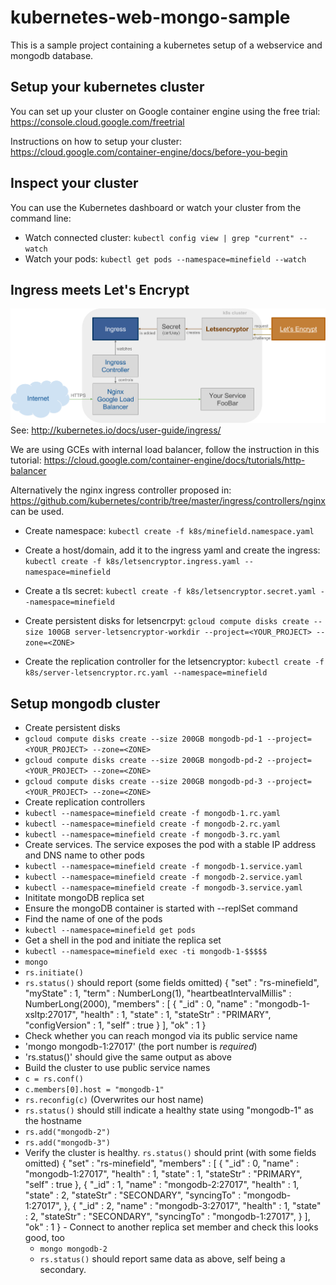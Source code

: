 # kubernetes-web-mongo-sample
This is a sample project containing a kubernetes setup of a webservice and mongodb database.

## Setup your kubernetes cluster
You can set up your cluster on Google container engine using the free trial: https://console.cloud.google.com/freetrial

Instructions on how to setup your cluster: https://cloud.google.com/container-engine/docs/before-you-begin

## Inspect your cluster
You can use the Kubernetes dashboard or watch your cluster from the command line: 
- Watch connected cluster: 
    `kubectl config view | grep "current" --watch`
- Watch your pods: 
    `kubectl get pods --namespace=minefield --watch`


## Ingress meets Let's Encrypt
![Ingress meets Let's Encrypt](letsencryptor/letsencryptor.svg)
See: http://kubernetes.io/docs/user-guide/ingress/

We are using GCEs with internal load balancer, follow the instruction in this tutorial:
https://cloud.google.com/container-engine/docs/tutorials/http-balancer

Alternatively the nginx ingress controller proposed in: https://github.com/kubernetes/contrib/tree/master/ingress/controllers/nginx can be used.

- Create namespace: 
    `kubectl create -f k8s/minefield.namespace.yaml`
- Create a host/domain, add it to the ingress yaml and create the ingress:
    `kubectl create -f k8s/letsencryptor.ingress.yaml --namespace=minefield`
- Create a tls secret:
    `kubectl create -f k8s/letsencryptor.secret.yaml --namespace=minefield`
    
- Create persistent disks for letsencrpyt:
    `gcloud compute disks create --size 100GB server-letsencryptor-workdir --project=<YOUR_PROJECT> --zone=<ZONE>`

- Create the replication controller for the letsencryptor:
    `kubectl create -f k8s/server-letsencryptor.rc.yaml --namespace=minefield`


## Setup mongodb cluster

- Create persistent disks
 - `gcloud compute disks create --size 200GB mongodb-pd-1 --project=<YOUR_PROJECT> --zone=<ZONE>`
 - `gcloud compute disks create --size 200GB mongodb-pd-2 --project=<YOUR_PROJECT> --zone=<ZONE>`
 - `gcloud compute disks create --size 200GB mongodb-pd-3 --project=<YOUR_PROJECT> --zone=<ZONE>`
- Create replication controllers
 - `kubectl --namespace=minefield create -f mongodb-1.rc.yaml`
 - `kubectl --namespace=minefield create -f mongodb-2.rc.yaml`
 - `kubectl --namespace=minefield create -f mongodb-3.rc.yaml`
- Create services. The service exposes the pod with a stable IP address and DNS name to other pods
 - `kubectl --namespace=minefield create -f mongodb-1.service.yaml`
 - `kubectl --namespace=minefield create -f mongodb-2.service.yaml`
 - `kubectl --namespace=minefield create -f mongodb-3.service.yaml`
- Inititate mongoDB replica set
 - Ensure the mongoDB container is started with --replSet command
 - Find the name of one of the pods
  - `kubectl --namespace=minefield get pods`
 - Get a shell in the pod and initiate the replica set
  - `kubectl --namespace=minefield exec -ti mongodb-1-$$$$$`
  - `mongo`
  - `rs.initiate()`
  - `rs.status()` should report (some fields omitted)
    {
        "set" : "rs-minefield",
        "myState" : 1,
        "term" : NumberLong(1),
        "heartbeatIntervalMillis" : NumberLong(2000),
        "members" : [
                {
                        "_id" : 0,
                        "name" : "mongodb-1-xsltp:27017",
                        "health" : 1,
                        "state" : 1,
                        "stateStr" : "PRIMARY",
                        "configVersion" : 1,
                        "self" : true
                }
        ],
        "ok" : 1
    }
  - Check whether you can reach mongod via its public service name
   - 'mongo mongodb-1:27017' (the port number is *required*)
   - 'rs.status()' should give the same output as above
  - Build the cluster to use public service names
   - `c = rs.conf()`
   - `c.members[0].host = "mongodb-1"`
   - `rs.reconfig(c)` (Overwrites our host name)
   - `rs.status()` should still indicate a healthy state using "mongodb-1" as the hostname
   - `rs.add("mongodb-2")`
   - `rs.add("mongodb-3")`
   - Verify the cluster is healthy. `rs.status()` should print (with some fields omitted)
   {
        "set" : "rs-minefield",
        "members" : [
                {
                        "_id" : 0,
                        "name" : "mongodb-1:27017",
                        "health" : 1,
                        "state" : 1,
                        "stateStr" : "PRIMARY",
                        "self" : true
                },
                {
                        "_id" : 1,
                        "name" : "mongodb-2:27017",
                        "health" : 1,
                        "state" : 2,
                        "stateStr" : "SECONDARY",
                        "syncingTo" : "mongodb-1:27017",
                },
                {
                        "_id" : 2,
                        "name" : "mongodb-3:27017",
                        "health" : 1,
                        "state" : 2,
                        "stateStr" : "SECONDARY",
                        "syncingTo" : "mongodb-1:27017",
                }
        ],
        "ok" : 1
    }
    - Connect to another replica set member and check this looks good, too
     - `mongo mongodb-2`
     - `rs.status()` should report same data as above, self being a secondary.

